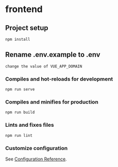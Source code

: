 # frontend

## Project setup
```
npm install
```

## Rename .env.example to .env
```
change the value of VUE_APP_DOMAIN
```

### Compiles and hot-reloads for development
```
npm run serve
```

### Compiles and minifies for production
```
npm run build
```

### Lints and fixes files
```
npm run lint
```

### Customize configuration
See [Configuration Reference](https://cli.vuejs.org/config/).
